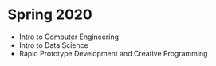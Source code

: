 # Spring 2020
- Intro to Computer Engineering
- Intro to Data Science
- Rapid Prototype Development and Creative Programming